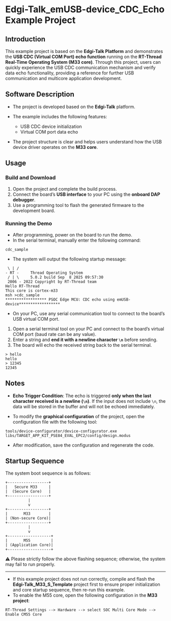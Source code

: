 # Edgi-Talk_emUSB-device_CDC_Echo Example Project

## Introduction

This example project is based on the **Edgi-Talk Platform** and demonstrates the **USB CDC (Virtual COM Port) echo function** running on the **RT-Thread Real-Time Operating System (M33 core)**.
Through this project, users can quickly experience the USB CDC communication mechanism and verify data echo functionality, providing a reference for further USB communication and multicore application development.

## Software Description

* The project is developed based on the **Edgi-Talk** platform.
* The example includes the following features:

  * USB CDC device initialization
  * Virtual COM port data echo
* The project structure is clear and helps users understand how the USB device driver operates on the **M33 core**.

## Usage

### Build and Download

1. Open the project and complete the build process.
2. Connect the board’s **USB interface** to your PC using the **onboard DAP debugger**.
3. Use a programming tool to flash the generated firmware to the development board.

### Running the Demo

* After programming, power on the board to run the demo.
* In the serial terminal, manually enter the following command:

```
cdc_sample
```

* The system will output the following startup message:

```
 \ | /
- RT -     Thread Operating System
 / | \     5.0.2 build Sep  8 2025 09:57:30
 2006 - 2022 Copyright by RT-Thread team
Hello RT-Thread
This core is cortex-m33
msh >cdc_sample
****************** PSOC Edge MCU: CDC echo using emUSB-device******************
```

* On your PC, use any serial communication tool to connect to the board’s USB virtual COM port.

1. Open a serial terminal tool on your PC and connect to the board’s virtual COM port (baud rate can be any value).
2. Enter a string and **end it with a newline character `\n`** before sending.
3. The board will echo the received string back to the serial terminal.

```
> hello
hello
> 12345
12345
```

## Notes

* **Echo Trigger Condition**:
  The echo is triggered **only when the last character received is a newline (`\n`)**.
  If the input does not include `\n`, the data will be stored in the buffer and will not be echoed immediately.

* To modify the **graphical configuration** of the project, open the configuration file with the following tool:

```
tools/device-configurator/device-configurator.exe
libs/TARGET_APP_KIT_PSE84_EVAL_EPC2/config/design.modus
```

* After modification, save the configuration and regenerate the code.

## Startup Sequence

The system boot sequence is as follows:

```
+------------------+
|   Secure M33     |
|  (Secure Core)   |
+------------------+
          |
          v
+------------------+
|       M33        |
| (Non-secure Core)|
+------------------+
          |
          v
+-------------------+
|       M55         |
| (Application Core)|
+-------------------+
```

⚠️ Please strictly follow the above flashing sequence; otherwise, the system may fail to run properly.

---

* If this example project does not run correctly, compile and flash the **Edgi-Talk_M33_S_Template** project first to ensure proper initialization and core startup sequence, then re-run this example.
* To enable the M55 core, open the following configuration in the **M33 project**:

```
RT-Thread Settings --> Hardware --> select SOC Multi Core Mode --> Enable CM55 Core
```
